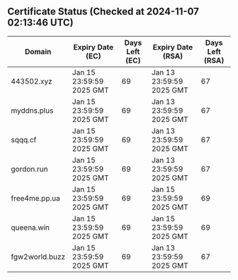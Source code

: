 ## Certificate Status (Checked at 2024-11-07 02:13:46 UTC)
| Domain | Expiry Date (EC) | Days Left (EC) | Expiry Date (RSA) | Days Left (RSA) |
|--------|-------------------|----------------|--------------------|--------------------|
| 443502.xyz | Jan 15 23:59:59 2025 GMT | 69 | Jan 13 23:59:59 2025 GMT | 67 |
| myddns.plus | Jan 15 23:59:59 2025 GMT | 69 | Jan 13 23:59:59 2025 GMT | 67 |
| sqqq.cf | Jan 15 23:59:59 2025 GMT | 69 | Jan 13 23:59:59 2025 GMT | 67 |
| gordon.run | Jan 15 23:59:59 2025 GMT | 69 | Jan 13 23:59:59 2025 GMT | 67 |
| free4me.pp.ua | Jan 15 23:59:59 2025 GMT | 69 | Jan 15 23:59:59 2025 GMT | 69 |
| queena.win | Jan 15 23:59:59 2025 GMT | 69 | Jan 15 23:59:59 2025 GMT | 69 |
| fgw2world.buzz | Jan 15 23:59:59 2025 GMT | 69 | Jan 13 23:59:59 2025 GMT | 67 |

